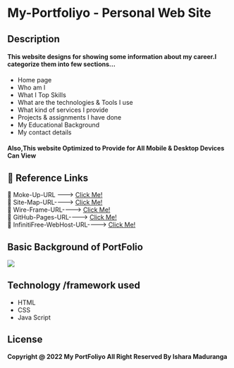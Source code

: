 # My-Portfoliyo - Personal Web Site

## Description
#### This website designs for showing some information about my career.I categorize them into few sections...
* Home page
* Who am I
* What I Top Skills
* What are the technologies & Tools I use
* What kind of services I provide
* Projects & assignments I have done
* My Educational Background
* My contact details

#### Also,This website Optimized to Provide for All Mobile & Desktop Devices Can View 

## :link: Reference Links

🌱 Moke-Up-URL ---> [Click Me!](https://www.figma.com/proto/4mJXjz2mPQsSg21Im2JLeV/My_PortFilo_Mock-up?page-id=0%3A1&node-id=14%3A3&scaling=min-zoom&starting-point-node-id=14%3A3)<br>
🌱 Site-Map-URL----> [Click Me!](https://www.gloomaps.com/2KQ3vDp779)<br>
🌱 Wire-Frame-URL----> [Click Me!](https://wireframe.cc/pQAVpH)<br>
🌱 GitHub-Pages-URL----> [Click Me!](https://isharamaduranga.github.io/My-Portfoliyo/)<br>
🌱 InfinitiFree-WebHost-URL----> [Click Me!](http://isharamaduranga.epizy.com)

## Basic Background of PortFolio
<img src="assets/Readme/My_PortFilo_Mock-up-1.png">

## Technology /framework used
* HTML
* CSS
* Java Script

## License
**Copyright @ 2022 My PortFoliyo All Right Reserved By Ishara Maduranga**

